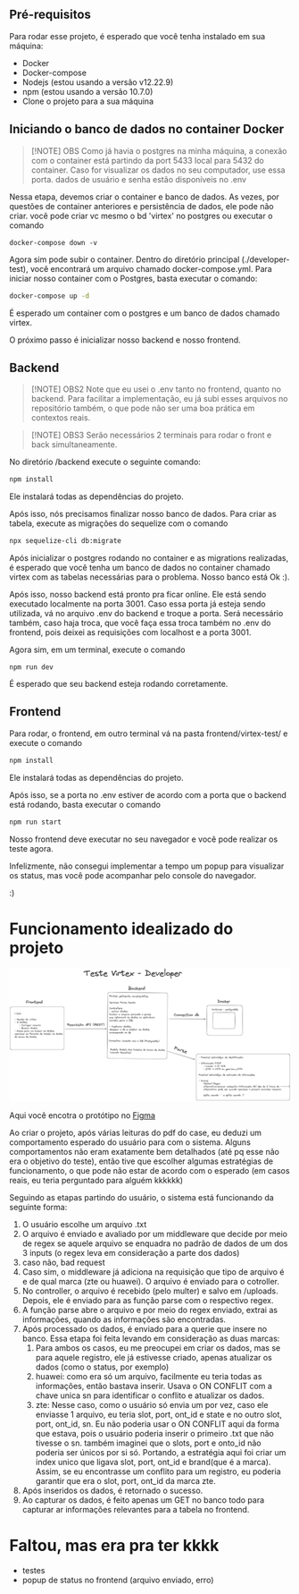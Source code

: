 ## Pré-requisitos

Para rodar esse projeto, é esperado que você tenha instalado em sua máquina:

- Docker
- Docker-compose
- Nodejs (estou usando a versão v12.22.9)
- npm (estou usando a versão 10.7.0)
- Clone o projeto para a sua máquina
## Iniciando o banco de dados no container Docker


> [!NOTE] OBS
> Como já havia o postgres na minha máquina, a conexão com o container está partindo da port 5433 local para 5432 do container. Caso for visualizar os dados no seu computador, use essa porta. dados de usuário e senha estão disponíveis no .env

Nessa etapa, devemos criar o container e banco de dados. As vezes, por questões de container anteriores e persistência de dados, ele pode não criar. você pode criar vc mesmo o bd 'virtex' no postgres ou executar o comando 

```
docker-compose down -v
```

Agora sim pode subir o container. Dentro do diretório principal (./developer-test), você encontrará um arquivo chamado  docker-compose.yml. Para iniciar nosso container com o Postgres, basta executar o comando:  

```bash
docker-compose up -d 
```

É esperado um container com o postgres e um banco de dados chamado virtex.

O próximo passo é inicializar nosso backend e nosso frontend.

## Backend

> [!NOTE] OBS2 
> Note que eu usei o .env tanto no frontend, quanto no backend. Para facilitar a implementação, eu já subi esses arquivos no repositório também, o que pode não ser uma boa prática em contextos reais.

> [!NOTE] OBS3
> Serão necessários 2 terminais para rodar o front e back simultaneamente.

No diretório /backend execute o seguinte comando:

```bash
npm install
```

Ele instalará todas as dependências do projeto. 

Após isso, nós precisamos finalizar nosso banco de dados. Para criar as tabela, execute as migrações do sequelize com o comando

```bash
npx sequelize-cli db:migrate
```

Após inicializar o postgres rodando no container e as migrations realizadas, é esperado que você tenha um banco de dados no container chamado virtex com as tabelas necessárias para o problema. Nosso banco está Ok :).

Após isso, nosso backend está pronto pra ficar online. Ele está sendo executado localmente na porta 3001. Caso essa porta já esteja sendo utilizada, vá no arquivo .env do backend e troque a porta. Será necessário também, caso haja troca, que você faça essa troca também no .env do frontend, pois deixei as requisições com localhost e a porta 3001.

Agora sim, em um terminal, execute o comando 

```
npm run dev
```

É esperado que seu backend esteja rodando corretamente.

## Frontend

Para rodar, o frontend, em outro terminal vá na pasta frontend/virtex-test/ e execute o comando

```bash
npm install
```

Ele instalará todas as dependências do projeto. 

Após isso, se a porta no .env estiver de acordo com a porta que o backend está rodando, basta executar o comando

```bash
npm run start
```

Nosso frontend deve executar no seu navegador e você pode realizar os teste agora. 

Infelizmente, não consegui implementar a tempo um popup para visualizar os status, mas você pode acompanhar pelo console do navegador.

:)

# Funcionamento idealizado do projeto

![Texto alternativo](excalidraw.png)

Aqui você encotra o protótipo no [Figma](https://www.figma.com/design/BLJx92veEpUejngVxx2nUs/dev-test-virtex?node-id=0-1&t=eplg9dDQuGVwS6sA-1)


Ao criar o projeto, após várias leituras do pdf do case, eu deduzi um comportamento esperado do usuário para com o sistema. Alguns comportamentos não eram exatamente bem detalhados (até pq esse não era o objetivo do teste), então tive que escolher algumas estratégias de funcionamento, o que pode não estar de acordo com o esperado (em casos reais, eu teria perguntado para alguém kkkkkk)

Seguindo as etapas partindo do usuário, o sistema está funcionando da seguinte forma:

1. O usuário escolhe um arquivo .txt 
2. O arquivo é enviado e avaliado por um middleware que decide por meio de regex se aquele arquivo se enquadra no padrão de dados de um dos 3 inputs (o regex leva em consideração a parte dos dados)
3. caso não, bad request
4. Caso sim, o middleware já adiciona na requisição que tipo de arquivo é e de qual marca (zte ou huawei). O arquivo é enviado para o cotroller.
5. No controller, o arquivo é recebido (pelo multer) e salvo em /uploads. Depois, ele é enviado para as função parse com o respectivo regex.
6. A função parse abre o arquivo e por meio do regex enviado, extrai as informações, quando as informações são encontradas.
7. Após processado os dados, é enviado para a querie que insere no banco. Essa etapa foi feita levando em consideração as duas marcas:
	1. Para ambos os casos, eu me preocupei em criar os dados, mas se para aquele registro, ele já estivesse criado, apenas atualizar os dados (como o status, por exemplo)
	2. huawei: como era só um arquivo, facilmente eu teria todas as informações, então bastava inserir. Usava o ON CONFLIT com a chave unica sn para identificar o conflito e atualizar os dados.
	3. zte: Nesse caso, como o usuário só envia um por vez, caso ele enviasse 1 arquivo, eu teria slot, port, ont_id e state e no outro slot, port, ont_id, sn. Eu não poderia usar o ON CONFLIT aqui da forma que estava, pois o usuário poderia inserir o primeiro .txt que não tivesse o sn. também imaginei que o slots, port e onto_id não poderia ser únicos por si só. Portando, a estratégia aqui foi criar um index unico que ligava slot, port, ont_id e brand(que é a marca). Assim, se eu encontrasse um conflito para um registro, eu poderia garantir que era o slot, port, ont_id da marca zte. 
8. Após inseridos os dados, é retornado o sucesso.
9. Ao capturar os dados, é feito apenas um GET no banco todo para capturar ar informações relevantes para a tabela no frontend.

# Faltou, mas era pra ter kkkk
- testes
- popup de status no frontend (arquivo enviado, erro)
